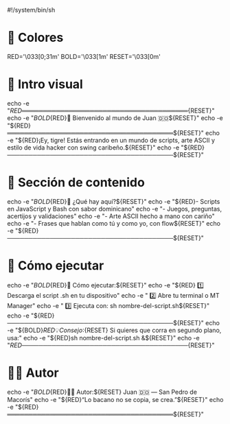 #!/system/bin/sh

# 🎨 Colores
RED='\033[0;31m'
BOLD='\033[1m'
RESET='\033[0m'

# 🚀 Intro visual
echo -e "${RED}═══════════════════════════════════════${RESET}"
echo -e "${BOLD}${RED}🚀 Bienvenido al mundo de Juan 🇩🇴${RESET}"
echo -e "${RED}═══════════════════════════════════════${RESET}"
echo -e "${RED}¡Ey, tigre! Estás entrando en un mundo de scripts, arte ASCII y estilo de vida hacker con swing caribeño.${RESET}"
echo -e "${RED}───────────────────────────────────────${RESET}"

# 🧪 Sección de contenido
echo -e "${BOLD}${RED}🧪 ¿Qué hay aquí?${RESET}"
echo -e "${RED}- Scripts en JavaScript y Bash con sabor dominicano"
echo -e "- Juegos, preguntas, acertijos y validaciones"
echo -e "- Arte ASCII hecho a mano con cariño"
echo -e "- Frases que hablan como tú y como yo, con flow${RESET}"
echo -e "${RED}───────────────────────────────────────${RESET}"

# 📂 Cómo ejecutar
echo -e "${BOLD}${RED}📂 Cómo ejecutar:${RESET}"
echo -e "${RED}  1️⃣ Descarga el script .sh en tu dispositivo"
echo -e "  2️⃣ Abre tu terminal o MT Manager"
echo -e "  3️⃣ Ejecuta con: sh nombre-del-script.sh${RESET}"
echo -e "${RED}───────────────────────────────────────${RESET}"
echo -e "${BOLD}${RED}💡 Consejo:${RESET} Si quieres que corra en segundo plano, usa:"
echo -e "${RED}sh nombre-del-script.sh &${RESET}"
echo -e "${RED}───────────────────────────────────────${RESET}"

# 👨‍🎨 Autor
echo -e "${BOLD}${RED}👨‍🎨 Autor:${RESET} Juan 🇩🇴 — San Pedro de Macorís"
echo -e "${RED}“Lo bacano no se copia, se crea.”${RESET}"
echo -e "${RED}═══════════════════════════════════════${RESET}"